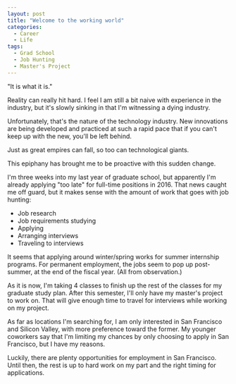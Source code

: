 ```yaml
---
layout: post
title: "Welcome to the working world"
categories:
  - Career
  - Life
tags:
  - Grad School
  - Job Hunting
  - Master's Project
---
```


"It is what it is."

Reality can really hit hard. I feel I am still a bit naive with experience in the industry, but it's slowly sinking in that I'm witnessing a dying industry.

Unfortunately, that's the nature of the technology industry. New innovations are being developed and practiced at such a rapid pace that if you can't keep up with the new, you'll be left behind.

Just as great empires can fall, so too can technological giants.

This epiphany has brought me to be proactive with this sudden change.

I'm three weeks into my last year of graduate school, but apparently I'm already applying "too late" for full-time positions in 2016. That news caught me off guard, but it makes sense with the amount of work that goes with job hunting:

- Job research
- Job requirements studying
- Applying
- Arranging interviews
- Traveling to interviews

It seems that applying around winter/spring works for summer internship programs. For permanent employment, the jobs seem to pop up post-summer, at the end of the fiscal year. (All from observation.)

As it is now, I'm taking 4 classes to finish up the rest of the classes for my graduate study plan. After this semester, I'll only have my master's project to work on. That will give enough time to travel for interviews while working on my project.

As far as locations I'm searching for, I am only interested in San Francisco and Silicon Valley, with more preference toward the former. My younger coworkers say that I'm limiting my chances by only choosing to apply in San Francisco, but I have my reasons.

Luckily, there are plenty opportunities for employment in San Francisco. Until then, the rest is up to hard work on my part and the right timing for applications.
